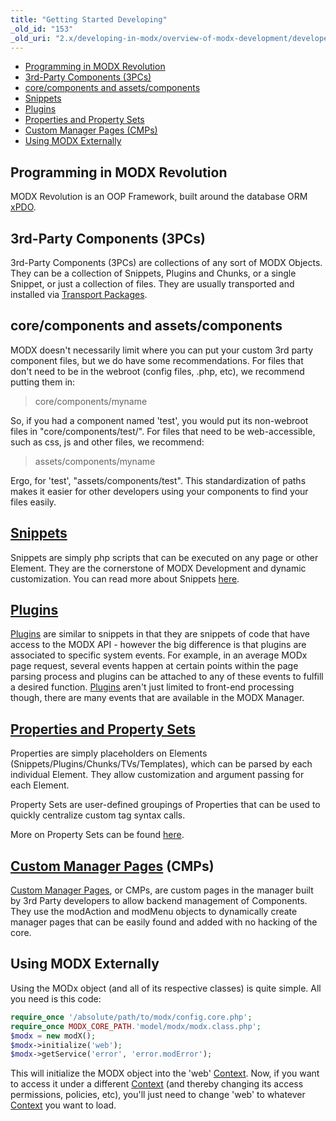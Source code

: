 ```yaml
---
title: "Getting Started Developing"
_old_id: "153"
_old_uri: "2.x/developing-in-modx/overview-of-modx-development/developer-introduction/getting-started-developing"
---
```


- [Programming in MODX Revolution](#GettingStartedDeveloping-ProgramminginMODxRevolution)
- [3rd-Party Components (3PCs)](#GettingStartedDeveloping-3rdPartyComponents%283PCs%29)
- [core/components and assets/components](#GettingStartedDeveloping-core%2Fcomponentsandassets%2Fcomponents)
- [Snippets](#GettingStartedDeveloping-Snippets)
- [Plugins](#GettingStartedDeveloping-Plugins)
- [Properties and Property Sets](#GettingStartedDeveloping-PropertiesandPropertySets)
- [Custom Manager Pages (CMPs)](#GettingStartedDeveloping-CustomManagerPages%28CMPs%29)
- [Using MODX Externally](#GettingStartedDeveloping-UsingMODxExternally)



## Programming in MODX Revolution

 MODX Revolution is an OOP Framework, built around the database ORM [xPDO](/display/xPDO20/Home "Home").

## 3rd-Party Components (3PCs)

 3rd-Party Components (3PCs) are collections of any sort of MODX Objects. They can be a collection of Snippets, Plugins and Chunks, or a single Snippet, or just a collection of files. They are usually transported and installed via [Transport Packages](developing-in-modx/advanced-development/package-management/transport-packages "Transport Packages").

## core/components and assets/components

 MODX doesn't necessarily limit where you can put your custom 3rd party component files, but we do have some recommendations. For files that don't need to be in the webroot (config files, .php, etc), we recommend putting them in:

> core/components/myname

 So, if you had a component named 'test', you would put its non-webroot files in "core/components/test/". For files that need to be web-accessible, such as css, js and other files, we recommend:

> assets/components/myname

 Ergo, for 'test', "assets/components/test". This standardization of paths makes it easier for other developers using your components to find your files easily.

## [Snippets](developing-in-modx/basic-development/snippets "Snippets")

 Snippets are simply php scripts that can be executed on any page or other Element. They are the cornerstone of MODX Development and dynamic customization. You can read more about Snippets [here](developing-in-modx/basic-development/snippets "Snippets").

## [Plugins](developing-in-modx/basic-development/plugins "Plugins")

 [Plugins](developing-in-modx/basic-development/plugins "Plugins") are similar to snippets in that they are snippets of code that have access to the MODX API - however the big difference is that plugins are associated to specific system events. For example, in an average MODx page request, several events happen at certain points within the page parsing process and plugins can be attached to any of these events to fulfill a desired function. [Plugins](developing-in-modx/basic-development/plugins "Plugins") aren't just limited to front-end processing though, there are many events that are available in the MODX Manager.

## [Properties and Property Sets](making-sites-with-modx/customizing-content/properties-and-property-sets "Properties and Property Sets")

 Properties are simply placeholders on Elements (Snippets/Plugins/Chunks/TVs/Templates), which can be parsed by each individual Element. They allow customization and argument passing for each Element.

 Property Sets are user-defined groupings of Properties that can be used to quickly centralize custom tag syntax calls.

 More on Property Sets can be found [here](making-sites-with-modx/customizing-content/properties-and-property-sets "Properties and Property Sets").

## [Custom Manager Pages](developing-in-modx/advanced-development/custom-manager-pages "Custom Manager Pages") (CMPs)

 [Custom Manager Pages](developing-in-modx/advanced-development/custom-manager-pages "Custom Manager Pages"), or CMPs, are custom pages in the manager built by 3rd Party developers to allow backend management of Components. They use the modAction and modMenu objects to dynamically create manager pages that can be easily found and added with no hacking of the core.

## Using MODX Externally

 Using the MODx object (and all of its respective classes) is quite simple. All you need is this code:

 ``` php 
require_once '/absolute/path/to/modx/config.core.php';
require_once MODX_CORE_PATH.'model/modx/modx.class.php';
$modx = new modX();
$modx->initialize('web');
$modx->getService('error', 'error.modError');

```

 This will initialize the MODX object into the 'web' [Context](administering-your-site/contexts "Contexts"). Now, if you want to access it under a different [Context](administering-your-site/contexts "Contexts") (and thereby changing its access permissions, policies, etc), you'll just need to change 'web' to whatever [Context](administering-your-site/contexts "Contexts") you want to load.